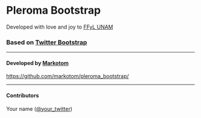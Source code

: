 # Pleroma Bootstrap
Developed with love and joy to [FFyL UNAM](http://www.filos.unam.mx)

### Based on [Twitter Bootstrap](https://twitter.github.com/bootstrap)

___

#### Developed by [Markotom](http://twitter.com/markotom)
https://github.com/markotom/pleroma_bootstrap/

___

#### Contributors

Your name ([@your_twitter](http://twitter.com/your_twitter))